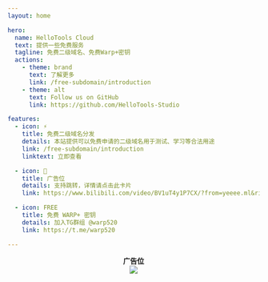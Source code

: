 ```yaml
---
layout: home

hero:
  name: HelloTools Cloud
  text: 提供一些免费服务
  tagline: 免费二级域名、免费Warp+密钥
  actions:
    - theme: brand
      text: 了解更多
      link: /free-subdomain/introduction
    - theme: alt
      text: Follow us on GitHub
      link: https://github.com/HelloTools-Studio

features:
  - icon: ⚡️
    title: 免费二级域名分发
    details: 本站提供可以免费申请的二级域名用于测试、学习等合法用途
    link: /free-subdomain/introduction
    linktext: 立即查看

  - icon: 🧧
    title: 广告位
    details: 支持跳转，详情请点击此卡片
    link: https://www.bilibili.com/video/BV1uT4y1P7CX/?from=yeeee.ml&rickroll=1

  - icon: FREE
    title: 免费 WARP+ 密钥
    details: 加入TG群组 @warp520
    link: https://t.me/warp520

---
```


<script setup>
import HTNewsLetter from './components/HTNewsLetter.vue'
</script>

<HTNewsLetter />
<div align=center>
  <b>广告位</b>
  <br />
  <img src="/img/ad-RETE.svg" />
</div>


